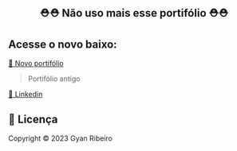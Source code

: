 <h2 align="center">⛑️⛑️ Não uso mais esse portifólio ⛑️⛑️</h2>

## Acesse o novo baixo:

[🔗 Novo portifólio](https://gyanribeiro.netlify.app/)

> Portifólio antigo

[🪪 Linkedin](https://www.linkedin.com/in/gyanribeiro/)

## 📝 Licença

Copyright © 2023 Gyan Ribeiro

